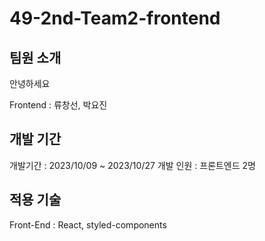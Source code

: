 # 49-2nd-Team2-frontend

## 팀원 소개

안녕하세요

Frontend : 류창선, 박요진

## 개발 기간

개발기간 : 2023/10/09 ~ 2023/10/27
개발 인원 : 프론트엔드 2명

## 적용 기술

Front-End : React, styled-components
